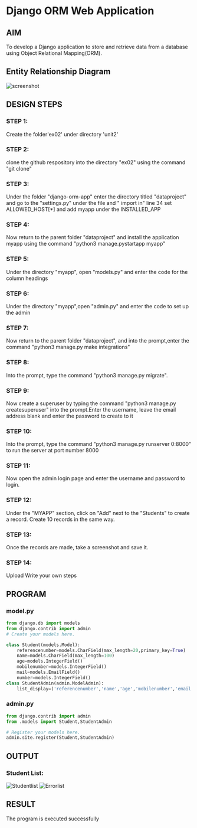 # Django ORM Web Application

## AIM
To develop a Django application to store and retrieve data from a database using Object Relational Mapping(ORM).

## Entity Relationship Diagram
![screenshot](Screenshot(5).png)

## DESIGN STEPS

### STEP 1: 
Create the folder'ex02' under directory 'unit2'

### STEP 2:
 clone the github respository into the directory "ex02" using the command "git clone" <url>

### STEP 3: 
Under the folder "django-orm-app" enter the directory titled "dataproject" and go to the "settings.py" under the file and " import in" line 34 set ALLOWED_HOST[*] and add myapp under the INSTALLED_APP

### STEP 4: 
Now return to the parent folder "dataproject" and install the application myapp using the command "python3 manage.pystartapp myapp"

### STEP 5:
Under the directory "myapp", open "models.py" and enter the code for the column headings

### STEP 6:
Under the directory "myapp",open "admin.py" and enter the code to set up the admin

### STEP 7:
Now return to the parent folder "dataproject", and into the prompt,enter the command "python3 manage.py make integrations"

### STEP 8:
Into the prompt, type the command "python3 manage.py migrate".

### STEP 9:
Now create a superuser by typing the command "python3 manage.py createsuperuser" into the prompt.Enter the username, leave the email address blank and enter the password to create to it

### STEP 10:
Into the prompt, type the command "python3 manage.py runserver 0:8000" to run the server at port number 8000

### STEP 11:
Now open the admin login page and enter the username and password to login.

### STEP 12:
Under the "MYAPP" section, click on "Add" next to the "Students" to create a record. Create 10 records in the same way.

### STEP 13:
Once the records are made, take a screenshot and save it.

### STEP 14:
Upload
Write your own steps

## PROGRAM
### model.py
```py
from django.db import models
from django.contrib import admin
# Create your models here.

class Student(models.Model):
    referencenumber=models.CharField(max_length=20,primary_key=True)
    name=models.CharField(max_length=100)
    age=models.IntegerField()
    mobilenumber=models.IntegerField()
    mail=models.EmailField()
    number=models.IntegerField()
class StudentAdmin(admin.ModelAdmin):
    list_display=('referencenumber','name','age','mobilenumber','email','number')
```
### admin.py
```py
from django.contrib import admin
from .models import Student,StudentAdmin

# Register your models here.
admin.site.register(Student,StudentAdmin)
```


## OUTPUT
### Student List:
![Studentlist](database.jpg.png)
![Errorlist](errorfiles.jpg.png)


## RESULT
The program is executed successfully